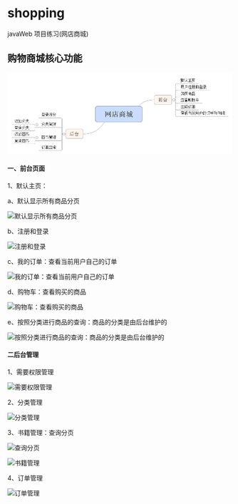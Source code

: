 # shopping
javaWeb 项目练习(网店商城)
## 购物商城核心功能

![思维导图](https://github.com/tuwenyuan/UI/blob/master/app/src/main/res/mipmap-xhdpi/s11.png)

#### 一、前台页面

1、默认主页：

a、默认显示所有商品分页

![默认显示所有商品分页](https://github.com/tuwenyuan/shopping/blob/master/WebRoot/images/s1.png)

b、注册和登录

![注册和登录](https://github.com/tuwenyuan/shopping/blob/master/WebRoot/images/s2.png)

c、我的订单：查看当前用户自己的订单

![我的订单：查看当前用户自己的订单](https://github.com/tuwenyuan/shopping/blob/master/WebRoot/images/s3.png)

d、购物车：查看购买的商品

![购物车：查看购买的商品](https://github.com/tuwenyuan/shopping/blob/master/WebRoot/images/s4.png)

e、按照分类进行商品的查询：商品的分类是由后台维护的

![按照分类进行商品的查询：商品的分类是由后台维护的](https://github.com/tuwenyuan/shopping/blob/master/WebRoot/images/s5.png)

#### 二后台管理

1、需要权限管理

![需要权限管理](https://github.com/tuwenyuan/shopping/blob/master/WebRoot/images/s6.png)

2、分类管理

![分类管理](https://github.com/tuwenyuan/shopping/blob/master/WebRoot/images/s7.png)

3、书籍管理：查询分页

![查询分页](https://github.com/tuwenyuan/shopping/blob/master/WebRoot/images/s8.png)

![书籍管理](https://github.com/tuwenyuan/shopping/blob/master/WebRoot/images/s9.png)

4、订单管理

![订单管理](https://github.com/tuwenyuan/shopping/blob/master/WebRoot/images/s10.png)



